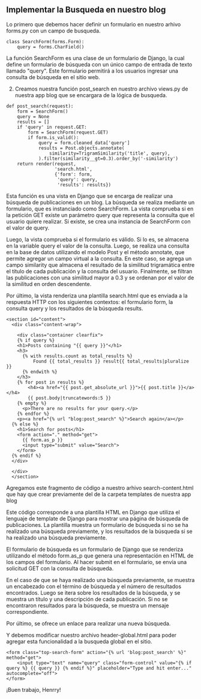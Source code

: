 ## Implementar la Busqueda en nuestro blog

Lo primero que debemos hacer definir un formulario en nuestro arhivo
forms.py con un campo de busqueda.

`````
class SearchForm(forms.Form):
    query = forms.CharField()
`````

La función SearchForm es una clase de un formulario de Django, la cual define un formulario de búsqueda con un único campo de entrada de texto llamado "query". Este formulario permitirá a los usuarios ingresar una consulta de búsqueda en el sitio web.

2. Creamos nuestra función post_search en nuestro archivo views.py de nuestra app blog que se encargara de la lógica de busqueda.

`````
def post_search(request):
    form = SearchForm()
    query = None
    results = []
    if 'query' in request.GET:
        form = SearchForm(request.GET)
        if form.is_valid():
            query = form.cleaned_data['query']
            results = Post.objects.annotate(
                similarity=TrigramSimilarity('title', query),
            ).filter(similarity__gt=0.3).order_by('-similarity')
    return render(request,
                  'search.html',
                  {'form': form,
                   'query': query,
                   'results': results})
`````

Esta función es una vista en Django que se encarga de realizar una búsqueda de publicaciones en un blog. La búsqueda se realiza mediante un formulario, que es instanciado como SearchForm. La vista comprueba si en la petición GET existe un parámetro query que representa la consulta que el usuario quiere realizar. Si existe, se crea una instancia de SearchForm con el valor de query.

Luego, la vista comprueba si el formulario es válido. Si lo es, se almacena en la variable query el valor de la consulta. Luego, se realiza una consulta en la base de datos utilizando el modelo Post y el método annotate, que permite agregar un campo virtual a la consulta. En este caso, se agrega un campo similarity que almacena el resultado de la similitud trigramática entre el título de cada publicación y la consulta del usuario. Finalmente, se filtran las publicaciones con una similitud mayor a 0.3 y se ordenan por el valor de la similitud en orden descendente.

Por último, la vista renderiza una plantilla search.html que es enviada a la respuesta HTTP con los siguientes contextos: el formulario form, la consulta query y los resultados de la búsqueda results.

`````
<section id="content">
  <div class="content-wrap">

    <div class="container clearfix">
    {% if query %}
    <h1>Posts containing "{{ query }}"</h1>
    <h3>
      {% with results.count as total_results %}
          Found {{ total_results }} result{{ total_results|pluralize }}
      {% endwith %}
    </h3>
    {% for post in results %}
        <h4><a href="{{ post.get_absolute_url }}">{{ post.title }}</a></h4>
        {{ post.body|truncatewords:5 }}
    {% empty %}
      <p>There are no results for your query.</p>
    {% endfor %}
    <p><a href="{% url "blog:post_search" %}">Search again</a></p>
  {% else %}
    <h1>Search for posts</h1>
    <form action="." method="get">
      {{ form.as_p }}
      <input type="submit" value="Search">
    </form>
  {% endif %}
  </div>

  </div>
  </section>
  `````

Agregamos este fragmento de código a nuestro arhivo search-content.html
que hay que crear previamente del de la carpeta templates de nuestra app blog

Este código corresponde a una plantilla HTML en Django que utiliza el lenguaje de template de Django para mostrar una página de búsqueda de publicaciones. La plantilla muestra un formulario de búsqueda si no se ha realizado una búsqueda previamente, y los resultados de la búsqueda si se ha realizado una búsqueda previamente.

El formulario de búsqueda es un formulario de Django que se renderiza utilizando el método form.as_p que genera una representación en HTML de los campos del formulario. Al hacer submit en el formulario, se envía una solicitud GET con la consulta de búsqueda.

En el caso de que se haya realizado una búsqueda previamente, se muestra un encabezado con el término de búsqueda y el número de resultados encontrados. Luego se itera sobre los resultados de la búsqueda, y se muestra un título y una descripción de cada publicación. Si no se encontraron resultados para la búsqueda, se muestra un mensaje correspondiente.

Por último, se ofrece un enlace para realizar una nueva búsqueda.

Y debemos modificar nuestro archivo header-global.html para poder
agregar esta funcionalidad a la busqueda global en el sitio.

`````
<form class="top-search-form" action="{% url 'blog:post_search' %}" method="get">
    <input type="text" name="query" class="form-control" value="{% if query %} {{ query }} {% endif %}" placeholder="Type and hit enter..." autocomplete="off">
</form>
`````

¡Buen trabajo, Henrry!
